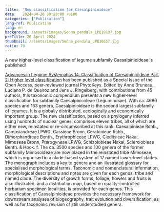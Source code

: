 ```yaml
---
title:  "New classification for Caesalpinioideae"
date:   2024-04-26 08:20:00 +0100
categories: ["Publication"]
lang-ref: Publication
lang: en
background: /assets/images/Senna_pendula_LPQ10637.jpg
preTitle: 26 April 2024
thumbnail: /assets/images/Senna_pendula_LPQ10637.jpg
ratio: 70
---
```


A new higher-level classification of legume subfamily Caesalpinioideae is published!

[Advances in Legume Systematics 14. Classification of Caesalpinioideae Part 2: Higher level classification](https://phytokeys.pensoft.net/article/101716/) has been published as a Special Issue of the Open Access, peer-reviewed journal PhytoKeys. Edited by Anne Bruneau, Luciano P. de Queiroz and Jens J. Ringelberg, with contributions from 45 authors, this taxonomic compendium presents a new higher-level classification for subfamily Caesalpinioideae (Leguminosae). 
With ca. 4680 species and 163 genera, Caesalpinioideae is the second largest subfamily of legumes. It is a globally distributed, ecologically and economically important group. The new classification, based on a phylogeny inferred using hundreds of nuclear genes, comprises eleven tribes, all of which are either new, reinstated or re-circumscribed at this rank: Caesalpinieae Rchb., Campsiandreae LPWG, Cassieae Bronn, Ceratonieae Rchb., Dimorphandreae Benth., Erythrophleeae LPWG, Gleditsieae Nakai, Mimoseae Bronn, Pterogyneae LPWG, Schizolobieae Nakai, Sclerolobieae Benth. & Hook. f.  The ca. 3500 species and 100 genera of the former subfamily Mimosoideae are now placed in the reinstated tribe Mimoseae, which is organised in a clade-based system of 17 named lower-level clades. 
The monograph includes a key to genera and an illustrated glossary for specialised morphological terms. Taxonomic and nomenclatural information, morphological descriptions and notes are given for each genus, tribe and named clade.  The diversity of growth forms, foliage, flowers and fruits is also illustrated, and a distribution map, based on quality-controlled herbarium specimen localities, is provided for each genus. This classification of Caesalpinioideae provides the necessary framework for downstream analyses of biogeography, trait evolution and diversification, as well as for taxonomic revision of still understudied genera.



